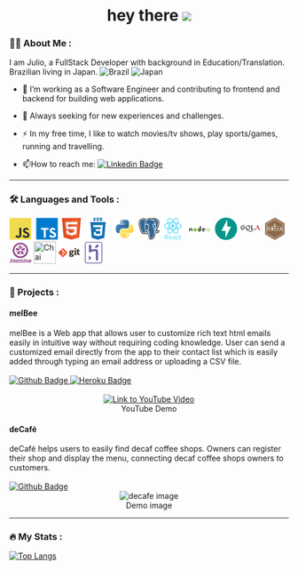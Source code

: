 <div align="center">
  <h1>
    hey there 
    <img src="https://media.giphy.com/media/hvRJCLFzcasrR4ia7z/giphy.gif" width="30px"/>
  </h1>
</div>

### :man_technologist: About Me :
  <span>I am Julio, a FullStack Developer with background in Education/Translation. Brazilian living in Japan.</span>
  <img src="https://upload.wikimedia.org/wikipedia/en/thumb/0/05/Flag_of_Brazil.svg/1280px-Flag_of_Brazil.svg.png" title="Brazil" alt="Brazil" width="15" height="10"/> 
  <img src="https://upload.wikimedia.org/wikipedia/en/thumb/9/9e/Flag_of_Japan.svg/1280px-Flag_of_Japan.svg.png" title="Japan" alt="Japan" width="15" height="10"/>
  
- :telescope: I’m working as a Software Engineer and contributing to frontend and backend for building web applications.

- :seedling: Always seeking for new experiences and challenges.

- :zap: In my free time, I like to watch movies/tv shows, play sports/games, running and travelling.

- :mailbox:How to reach me: [![Linkedin Badge](https://img.shields.io/badge/-julio-blue?style=flat&logo=Linkedin&logoColor=white)](https://www.linkedin.com/in/julioquiezi/)

---
### :hammer_and_wrench: Languages and Tools :

<div>
  <img src="https://github.com/devicons/devicon/blob/master/icons/javascript/javascript-original.svg" title="JavaScript" alt="JavaScript" width="40" height="40"/>&nbsp;
  <img src="https://raw.githubusercontent.com/devicons/devicon/1119b9f84c0290e0f0b38982099a2bd027a48bf1/icons/typescript/typescript-original.svg" title="TypeScript" **alt="TypeScript" width="40" height="40"/>
  <img src="https://github.com/devicons/devicon/blob/master/icons/html5/html5-original.svg" title="HTML5" alt="HTML" width="40" height="40"/>&nbsp;
  <img src="https://github.com/devicons/devicon/blob/master/icons/css3/css3-plain-wordmark.svg"  title="CSS3" alt="CSS" width="40" height="40"/>&nbsp;
  <img src="https://raw.githubusercontent.com/devicons/devicon/1119b9f84c0290e0f0b38982099a2bd027a48bf1/icons/python/python-original.svg" title="Python" **alt="Python" width="40" height="40"/>
  <img src="https://raw.githubusercontent.com/devicons/devicon/1119b9f84c0290e0f0b38982099a2bd027a48bf1/icons/postgresql/postgresql-original.svg" title="PostgreSQL" **alt="PostgreSQL" width="40" height="40"/>
  <img src="https://github.com/devicons/devicon/blob/master/icons/react/react-original-wordmark.svg" title="React" alt="React" width="40" height="40"/>&nbsp;
  <img src="https://github.com/devicons/devicon/blob/master/icons/nodejs/nodejs-original-wordmark.svg" title="NodeJS" alt="NodeJS" width="40" height="40"/>&nbsp;
  <img src="https://raw.githubusercontent.com/devicons/devicon/1119b9f84c0290e0f0b38982099a2bd027a48bf1/icons/fastapi/fastapi-original.svg" title="FastAPI" **alt="FastAPI" width="40" height="40"/>
   <img src="https://raw.githubusercontent.com/devicons/devicon/1119b9f84c0290e0f0b38982099a2bd027a48bf1/icons/sqlalchemy/sqlalchemy-original.svg" title="SQLAlchemy" **alt="SQLAlchemy" width="40" height="40"/>
  <img src="https://raw.githubusercontent.com/devicons/devicon/1119b9f84c0290e0f0b38982099a2bd027a48bf1/icons/mocha/mocha-plain.svg" title="Mocha" **alt="Mocha" width="40" height="40"/>
  <img src="https://raw.githubusercontent.com/devicons/devicon/1119b9f84c0290e0f0b38982099a2bd027a48bf1/icons/jasmine/jasmine-plain-wordmark.svg" title="Jasmine" **alt="Jasmine" width="40" height="40"/>
  <img src="https://seeklogo.com/images/C/chai-logo-F349805F7D-seeklogo.com.png" title="Chai" **alt="Chai" width="40" height="40"/>
  <img src="https://github.com/devicons/devicon/blob/master/icons/git/git-original-wordmark.svg" title="Git" **alt="Git" width="40" height="40"/>
  <img src="https://github.com/devicons/devicon/blob/master/icons/heroku/heroku-original.svg" title="Heroku" **alt="Heroku" width="40" height="40"/>
</div>

---
### 📝 Projects :
<div>
<h4>melBee</h4>
melBee is a Web app that allows user to customize rich text html emails easily in intuitive way without requiring coding knowledge. User can send a customized email directly from the app to their contact list which is easily added through typing an email address or uploading a CSV file.
</div>
<div id="badges">
  <br>
  <a href="https://github.com/Takashicc/decafe">
    <img src="https://img.shields.io/badge/GitHub-black?style=for-the-badge&logo=github&logoColor=white" alt="Github Badge"/>
  </a>
  <a href="https://github.com/melBee-newsletter/melBee">
    <img src="https://img.shields.io/badge/heroku-purple?style=for-the-badge&logo=heroku&logoColor=white" alt="Heroku Badge"/>
  </a>
</div>
<br>
<div align="center">
  <a href="https://www.youtube.com/embed/Bj7EGQSIuTE?controls=0" target="_blank">
    <img width="500" alt="Link to YouTube Video" src="https://user-images.githubusercontent.com/97425307/192698075-bc402874-2da2-413b-9a5a-95df30572dd8.png">
  </a>
  <br>
  YouTube Demo
</div>

<div>
<h4>deCafé</h4>
deCafé helps users to easily find decaf coffee shops. Owners can register their shop and display the menu, connecting decaf coffee shops owners to customers.
</div>
<div id="badges">
  <br>
  <a href="https://github.com/Takashicc/decafe">
    <img src="https://img.shields.io/badge/GitHub-black?style=for-the-badge&logo=github&logoColor=white" alt="Github Badge"/>
  </a>
</div>
<div align="center">
  <img src="https://github.com/Takashicc/decafe/blob/main/docs/images/decafe_screenshot.png" img width="500" alt="decafe image">
  <br>
  Demo image
</div>

---
### :fire: My Stats :
[![Top Langs](https://github-readme-stats.vercel.app/api/top-langs/?username=julioqui&layout=compact&theme=vision-friendly-dark)](https://github.com/anuraghazra/github-readme-stats)

